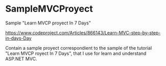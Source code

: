# SampleMVCProyect
Sample "Learn MVCP proyect In 7 Days"

https://www.codeproject.com/Articles/866143/Learn-MVC-step-by-step-in-days-Day

Contain a sample proyect correspondient to the sample of the tutorial "Learn MVCP royect In 7 Days", that I use for learn and understand ASP.NET MVC.
